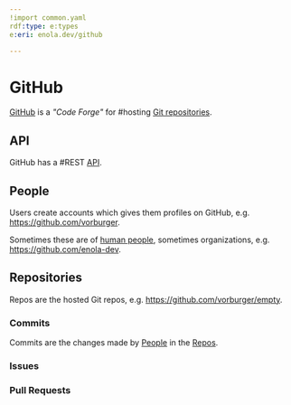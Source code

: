 ```yaml
---
!import common.yaml
rdf:type: e:types
e:eri: enola.dev/github

---
```

# GitHub

[GitHub](https://github.com) is a _"Code Forge"_ for #hosting [Git repositories](https://git-scm.com).

## API

GitHub has a #REST [API](https://docs.github.com/en/rest?apiVersion=2022-11-28).

## People

Users create accounts which gives them profiles on GitHub, e.g. https://github.com/vorburger.

Sometimes these are of [human people](people.md), sometimes organizations, e.g. https://github.com/enola-dev.

## Repositories

Repos are the hosted Git repos, e.g. https://github.com/vorburger/empty.

### Commits

Commits are the changes made by [People](#people) in the [Repos](#repositories).

### Issues

### Pull Requests
